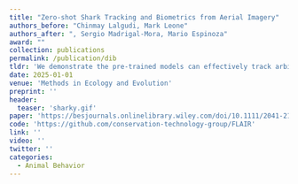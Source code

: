 ```yaml
---
title: "Zero-shot Shark Tracking and Biometrics from Aerial Imagery"
authors_before: "Chinmay Lalgudi, Mark Leone"
authors_after: ", Sergio Madrigal-Mora, Mario Espinoza"
award: ""
collection: publications
permalink: /publication/dib
tldr: 'We demonstrate the pre-trained models can effectively track arbitrary shark species in various environments and be used to extract key biometrics.'
date: 2025-01-01
venue: 'Methods in Ecology and Evolution'
preprint: ''
header: 
  teaser: 'sharky.gif'
paper: 'https://besjournals.onlinelibrary.wiley.com/doi/10.1111/2041-210X.70116'
code: 'https://github.com/conservation-technology-group/FLAIR' 
link: ''
video: ''
twitter: ''
categories:
  - Animal Behavior
---
```

